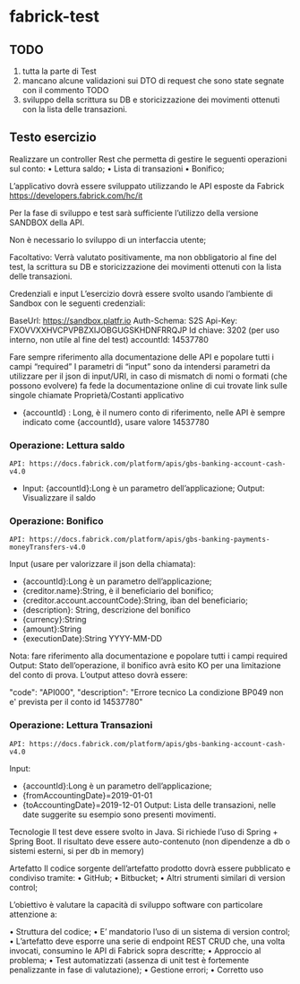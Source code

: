 # fabrick-test

## TODO
1. tutta la parte di Test
2. mancano alcune validazioni sui DTO di request che sono state segnate con il commento TODO
3. sviluppo della scrittura su DB e storicizzazione dei movimenti ottenuti con la lista delle transazioni.

## Testo esercizio

Realizzare un controller Rest che permetta di gestire le seguenti operazioni sul conto:
•	Lettura saldo;
•	Lista di transazioni
•	Bonifico;

L’applicativo dovrà essere sviluppato utilizzando le API esposte da Fabrick
https://developers.fabrick.com/hc/it

Per la fase di sviluppo e test sarà sufficiente l’utilizzo della versione SANDBOX della API.

Non è necessario lo sviluppo di un interfaccia utente;

Facoltativo:
Verrà valutato positivamente, ma non obbligatorio al fine del test, la scrittura su DB e storicizzazione dei movimenti ottenuti con la lista delle transazioni.

Credenziali e input
L’esercizio dovrà essere svolto usando l’ambiente di Sandbox con le seguenti credenziali:

BaseUrl: 		https://sandbox.platfr.io
Auth-Schema: 	S2S
Api-Key: 		FXOVVXXHVCPVPBZXIJOBGUGSKHDNFRRQJP
Id chiave: 		3202 (per uso interno, non utile al fine del test)
accountId: 		14537780

Fare sempre riferimento alla documentazione delle API e popolare tutti i campi “required”
I parametri di “input” sono da intendersi parametri da utilizzare per il json di input/URI, in caso di mismatch di nomi o formati (che possono evolvere) fa fede la documentazione online di cui trovate link sulle singole chiamate 
Proprietà/Costanti applicativo
- {accountId} : Long, è il numero conto di riferimento, nelle API è sempre indicato come {accountId}, usare valore 14537780

### Operazione: Lettura saldo
	API: https://docs.fabrick.com/platform/apis/gbs-banking-account-cash-v4.0
- Input: {accountId}:Long è un parametro dell’applicazione;
Output: Visualizzare il saldo

### Operazione: Bonifico
	API: https://docs.fabrick.com/platform/apis/gbs-banking-payments-moneyTransfers-v4.0
Input (usare per valorizzare il json della chiamata):
- {accountId}:Long è un parametro dell’applicazione;
- {creditor.name}:String, è il beneficiario del bonifico;
- {creditor.account.accountCode}:String, iban del beneficiario;
- {description}: String, descrizione del bonifico
- {currency}:String
- {amount}:String 
- {executionDate}:String YYYY-MM-DD

Nota: fare riferimento alla documentazione e popolare tutti i campi required
Output: Stato dell’operazione, il bonifico avrà esito KO per una limitazione del conto di prova. L’output atteso dovrà essere:

"code": "API000",
"description": "Errore tecnico  La condizione BP049 non e' prevista per il conto id 14537780"

### Operazione: Lettura Transazioni
	API: https://docs.fabrick.com/platform/apis/gbs-banking-account-cash-v4.0
Input:
- {accountId}:Long è un parametro dell’applicazione;
- {fromAccountingDate}=2019-01-01
-	{toAccountingDate}=2019-12-01
Output:  Lista delle transazioni, nelle date suggerite su esempio sono presenti movimenti.

Tecnologie
Il test deve essere svolto in Java. Si richiede l’uso di Spring + Spring Boot.
Il risultato deve essere auto-contenuto (non dipendenze a db o sistemi esterni, si per db in memory)

Artefatto
Il codice sorgente dell’artefatto prodotto dovrà essere pubblicato e condiviso tramite:
•	GitHub;
•	Bitbucket;
•	Altri strumenti similari di version control;

L’obiettivo è valutare la capacità di sviluppo software con particolare attenzione a:
		
•	Struttura del codice;
•	E’ mandatorio l’uso di un sistema di version control;
•	L’artefatto deve esporre una serie di endpoint REST CRUD che, una volta invocati, consumino le API di Fabrick sopra descritte;
•	Approccio al problema;
•	Test automatizzati (assenza di unit test è fortemente penalizzante in fase di valutazione);
•	Gestione errori;
•	Corretto uso 




